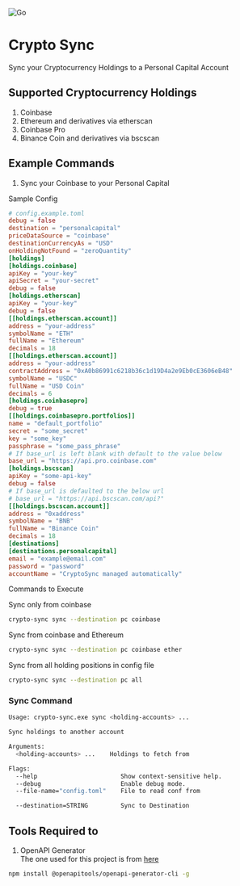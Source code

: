 ![Go](https://github.com/will7200/go-crypto-sync/workflows/Go/badge.svg)

# Crypto Sync

Sync your Cryptocurrency Holdings to a Personal Capital Account

## Supported Cryptocurrency Holdings

1. Coinbase
2. Ethereum and derivatives via etherscan
3. Coinbase Pro
4. Binance Coin and derivatives via bscscan

## Example Commands

1. Sync your Coinbase to your Personal Capital

Sample Config

```toml
# config.example.toml
debug = false
destination = "personalcapital"
priceDataSource = "coinbase"
destinationCurrencyAs = "USD"
onHoldingNotFound = "zeroQuantity"
[holdings]
[holdings.coinbase]
apiKey = "your-key"
apiSecret = "your-secret"
debug = false
[holdings.etherscan]
apiKey = "your-key"
debug = false
[[holdings.etherscan.account]]
address = "your-address"
symbolName = "ETH"
fullName = "Ethereum"
decimals = 18
[[holdings.etherscan.account]]
address = "your-address"
contractAddress = "0xA0b86991c6218b36c1d19D4a2e9Eb0cE3606eB48"
symbolName = "USDC"
fullName = "USD Coin"
decimals = 6
[holdings.coinbasepro]
debug = true
[[holdings.coinbasepro.portfolios]]
name = "default_portfolio"
secret = "some_secret"
key = "some_key"
passphrase = "some_pass_phrase"
# If base_url is left blank with default to the value below
base_url = "https://api.pro.coinbase.com"
[holdings.bscscan]
apiKey = "some-api-key"
debug = false
# If base_url is defaulted to the below url
# base_url = "https://api.bscscan.com/api?"
[[holdings.bscscan.account]]
address = "0xaddress"
symbolName = "BNB"
fullName = "Binance Coin"
decimals = 18
[destinations]
[destinations.personalcapital]
email = "example@email.com"
password = "password"
accountName = "CryptoSync managed automatically"
``` 

Commands to Execute

Sync only from coinbase

```bash
crypto-sync sync --destination pc coinbase 
```

Sync from coinbase and Ethereum

```bash
crypto-sync sync --destination pc coinbase ether
```

Sync from all holding positions in config file

```bash
crypto-sync sync --destination pc all
```

### Sync Command

```bash
Usage: crypto-sync.exe sync <holding-accounts> ...

Sync holdings to another account

Arguments:
  <holding-accounts> ...    Holdings to fetch from

Flags:
  --help                       Show context-sensitive help.
  --debug                      Enable debug mode.
  --file-name="config.toml"    File to read conf from

  --destination=STRING         Sync to Destination

```

## Tools Required to

1. OpenAPI Generator  
   The one used for this project is from [here](https://openapi-generator.tech/docs/installation)

```bash
npm install @openapitools/openapi-generator-cli -g
```